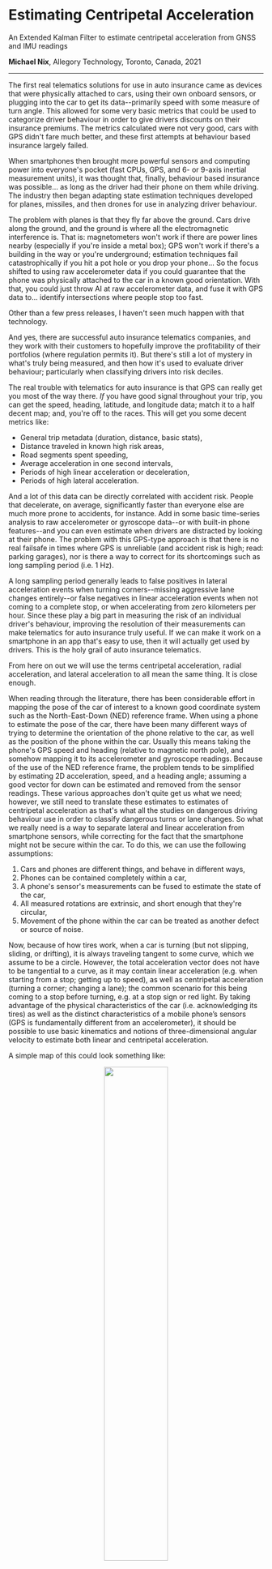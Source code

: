 # Estimating Centripetal Acceleration
An Extended Kalman Filter to estimate centripetal acceleration from GNSS and IMU readings

**Michael Nix**, Allegory Technology, Toronto, Canada, 2021

---

The first real telematics solutions for use in auto insurance came as devices that were physically attached to cars, using their own onboard sensors, or plugging into the car to get its data--primarily speed with some measure of turn angle.  This allowed for some very basic metrics that could be used to categorize driver behaviour in order to give drivers discounts on their insurance premiums.  The metrics calculated were not very good, cars with GPS didn't fare much better, and these first attempts at behaviour based insurance largely failed.

When smartphones then brought more powerful sensors and computing power into everyone's pocket (fast CPUs, GPS, and 6- or 9-axis inertial measurement units), it was thought that, finally, behaviour based insurance was possible... as long as the driver had their phone on them while driving.  The industry then began adapting state estimation techniques developed for planes, missiles, and then drones for use in analyzing driver behaviour.  

The problem with planes is that they fly far above the ground.  Cars drive along the ground, and the ground is where all the electromagnetic interference is.  That is: magnetometers won't work if there are power lines nearby (especially if you're inside a metal box); GPS won't work if there's a building in the way or you're underground; estimation techniques fail catastrophically if you hit a pot hole or you drop your phone... So the focus shifted to using raw accelerometer data if you could guarantee that the phone was physically attached to the car in a known good orientation.  With that, you could just throw AI at raw accelerometer data, and fuse it with GPS data to... identify intersections where people stop too fast.

Other than a few press releases, I haven't seen much happen with that technology.

And yes, there are successful auto insurance telematics companies, and they work with their customers to hopefully improve the profitability of their portfolios (where regulation permits it).  But there's still a lot of mystery in what's truly being measured, and then how it's used to evaluate driver behaviour; particularly when classifying drivers into risk deciles.

The real trouble with telematics for auto insurance is that GPS can really get you most of the way there.  *If* you have good signal throughout your trip, you can get the speed, heading, latitude, and longitude data; match it to a half decent map; and, you're off to the races.  This will get you some decent metrics like:

 - General trip metadata (duration, distance, basic stats),
 - Distance traveled in known high risk areas,
 - Road segments spent speeding,
 - Average acceleration in one second intervals,
 - Periods of high linear acceleration or deceleration,
 - Periods of high lateral acceleration.

And a lot of this data can be directly correlated with accident risk.  People that decelerate, on average, significantly faster than everyone else are much more prone to accidents, for instance.  Add in some basic time-series analysis to raw accelerometer or gyroscope data--or with built-in phone features--and you can even estimate when drivers are distracted by looking at their phone.  The problem with this GPS-type approach is that there is no real failsafe in times where GPS is unreliable (and accident risk is high; read: parking garages), nor is there a way to correct for its shortcomings such as long sampling period (i.e. 1 Hz).  

A long sampling period generally leads to false positives in lateral acceleration events when turning corners--missing aggressive lane changes entirely--or false negatives in linear acceleration events when not coming to a complete stop, or when accelerating from zero kilometers per hour.  Since these play a big part in measuring the risk of an individual driver's behaviour, improving the resolution of their measurements can make telematics for auto insurance truly useful.  If we can make it work on a smartphone in an app that's easy to use, then it will actually get used by drivers.  This is the holy grail of auto insurance telematics.

From here on out we will use the terms centripetal acceleration, radial acceleration, and lateral acceleration to all mean the same thing.  It is close enough.

When reading through the literature, there has been considerable effort in mapping the pose of the car of interest to a known good coordinate system such as the North-East-Down (NED) reference frame.  When using a phone to estimate the pose of the car, there have been many different ways of trying to determine the orientation of the phone relative to the car, as well as the position of the phone within the car.  Usually this means taking the phone's GPS speed and heading (relative to magnetic north pole), and somehow mapping it to its accelerometer and gyroscope readings.  Because of the use of the NED reference frame, the problem tends to be simplified by estimating 2D acceleration, speed, and a heading angle; assuming a good vector for down can be estimated and removed from the sensor readings.  These various approaches don't quite get us what we need; however, we still need to translate these estimates to estimates of centripetal acceleration as that's what all the studies on dangerous driving behaviour use in order to classify dangerous turns or lane changes.  So what we really need is a way to separate lateral and linear acceleration from smartphone sensors, while correcting for the fact that the smartphone might not be secure within the car.  To do this, we can use the following assumptions:

1. Cars and phones are different things, and behave in different ways,
2. Phones can be contained completely within a car,
3. A phone's sensor's measurements can be fused to estimate the state of the car,
4. All measured rotations are extrinsic, and short enough that they're circular,
5. Movement of the phone within the car can be treated as another defect or source of noise.

Now, because of how tires work, when a car is turning (but not slipping, sliding, or drifting), it is always traveling tangent to some curve, which we assume to be a circle.  However, the total acceleration vector does not have to be tangential to a curve, as it may contain linear acceleration (e.g. when starting from a stop; getting up to speed), as well as centripetal acceleration (turning a corner; changing a lane); the common scenario for this being coming to a stop before turning, e.g. at a stop sign or red light. By taking advantage of the physical characteristics of the car (i.e. acknowledging its tires) as well as the distinct characteristics of a mobile phone’s sensors (GPS is fundamentally different from an accelerometer), it should be possible to use basic kinematics and notions of three-dimensional angular velocity to estimate both linear and centripetal acceleration.

A simple map of this could look something like:

<p align="center"><img src="./figures/car motion.png" width="50%"></p>

Where we want to estimate the car's 3D velocity vector, $\mathbf{v}$, it's lateral acceleration, $\mathbf{a}_{\mathrm{lat}}$.  To do that, we'll also need to estimate the phone's raw acceleration (assuming gravity is removed), and its raw angular velocity (assuming bias is removed).  The measurements we'll have access to will be the same, but also include the speed reading from the GPS itself.  It's possible to gain some additional insight if also using the heading reading from the GPS, but that adds too much complexity for too little value if all we want to do is use centripetal acceleration estimates to do an offline classification of driver behaviour.

<p align="center"><img src="./figures/Circular_motion_vectors.svg" alt="By Jmarini - Own work, CC BY 3.0, https://commons.wikimedia.org/w/index.php?curid=5827902" width="50%"></p>

...

```math
\mathbf{v}_{\mathrm{car}} = \mathbf{v}'_{\mathrm{car}} + \Delta t \, \mathbf{a}'_{\mathrm{phone}}
```

```math
\mathbf{\omega}_{\mathrm{car}} = \mathbf{\omega}'_{\mathrm{car}}
```

```math
\mathbf{a}_{\mathrm{lat}} = \mathbf{\omega}' \times \mathbf{v}_{\mathrm{car}}
```

```math
\mathbf{a}_{\mathrm{phone}} = \mathbf{a}'_{\mathrm{phone}}
```
Where a prime indicates an estimate from a previous time step, and all other quantities are for this current time step.  We can abstract these relationships into a linear operator by concatenating all of these equations, and then finding the Jacobian such that:

```math
\begin{bmatrix} \mathbf{v}_{\mathrm{car}} \\
\mathbf{\omega}_{\mathrm{car}} \\
\mathbf{a}_{\mathrm{lat}} \\
\mathbf{a}_{\mathrm{phone}} 
\end{bmatrix} = 
\begin{bmatrix} \mathbf{I}_3 & \mathbf{0}_3 & \mathbf{0}_3 & \mathbf{I}_3 \\
\mathbf{0}_3 & \mathbf{I}_3 & \mathbf{0}_3 & \mathbf{0}_3 \\
\mathbf{W} & \mathbf{V} & \mathbf{0}_3 & \mathbf{W} \Delta \, t \\
\mathbf{0}_3 & \mathbf{0}_3 & \mathbf{0}_3 & \mathbf{I}_3 
\end{bmatrix} 
\begin{bmatrix} \mathbf{v}'_{\mathrm{car}} \\
\mathbf{\omega}'_{\mathrm{car}} \\
\mathbf{a}'_{\mathrm{lat}} \\
\mathbf{a}'_{\mathrm{phone}} 
\end{bmatrix} 
```

Where $\mathbf{I}$ is the identity matrix, $\mathbf{0}$ is a matrix of zeros, $\mathbf{W}$ is a skew-symmetric matrix representing the rate of change of the lateral acceleration with respect to vector velocity: 

$$ 
\mathbf{W} = \frac{d}{d\mathbf{v}}(\mathbf{\omega} \times \mathbf{v}) = 
\begin{bmatrix} 0 & -\omega_z & \omega_y \\
\omega_z & 0 & -\omega_x \\
-\omega_y & \omega_x & 0 
\end{bmatrix} 
 $$

And $\mathbf{V}$ is a skew-symmetric matrix representing the rate of change of lateral acceleration with respect to angular velocity:

$$ 
\mathbf{V} = \frac{d}{d\mathbf{\omega}}(\mathbf{\omega} \times \mathbf{v}) = 
\begin{bmatrix} 0 & v_z & -v_y \\
-v_z & 0 & v_x \\
v_y & -v_x & 0 
\end{bmatrix} 
$$

In the parlance of Kalman filters, we can abstract this such that our state transition matrix, **F**, is simply: 

$$ 
\mathbf{F} = \begin{bmatrix} \mathbf{I}_3 & \mathbf{0}_3 & \mathbf{0}_3 & \mathbf{I}_3 \\
\mathbf{0}_3 & \mathbf{I}_3 & \mathbf{0}_3 & \mathbf{0}_3 \\
\mathbf{W} & \mathbf{V} & \mathbf{0}_3 & \mathbf{W} \Delta \, t \\
\mathbf{0}_3 & \mathbf{0}_3 & \mathbf{0}_3 & \mathbf{I}_3 \end{bmatrix} 
$$

We also need a way to map our predictions to measurements by using them to predict what the measurements might be. Since we have a scalar speed from our GPS, vector angular velocity from our gyroscope, and vector acceleration from accelerometer. This means that our measurement predictions can be:

```math
v_{\mathrm{GPS}} = (\mathbf{v}^\mathrm{T}_{\mathrm{car}}\mathbf{v}_{\mathrm{car}})^{\frac{1}{2}} \\

\mathbf{\omega}_{\mathrm{gyro}} = \mathbf{\omega}_{\mathrm{car}} \\

\mathbf{a}_{\mathrm{accel}} = \mathbf{a}_{\mathrm{phone}}
```

Where again, we combine these relationships into a vector, then find its Jacobian to linearize them so that measurement predictions can be related to estimate predictions by:

```math
\begin{bmatrix}
v_\mathrm{GPS} \\
\mathbf{\omega}_\mathrm{gyro} \\
\mathbf{a}_\mathrm{accel}
\end{bmatrix} = 
\begin{bmatrix}
|\partial\mathbf{v}| & \mathbf{0}_{1\times3} & \mathbf{0}_{1\times3} & \mathbf{0}_{1\times3} \\
\mathbf{0}_3 & \mathbf{I}_3 & \mathbf{0}_3 & \mathbf{0}_3 \\
\mathbf{0}_3 & \mathbf{0}_3 & \mathbf{0}_3 & \mathbf{I}_3
\end{bmatrix}
\begin{bmatrix}
\mathbf{v}_\mathrm{car} \\
\mathbf{\omega}_\mathrm{car} \\
\mathbf{a}_\mathrm{lat} \\
\mathbf{a}_\mathrm{phone}
\end{bmatrix}
```

Where the Jacobian of a speed scalar with respect to its underlying velocity vector is:

```math
|\partial\mathbf{v}| = \frac{d}{d\mathbf{v}}(\mathbf{v}^\mathrm{T}\mathbf{v})^\frac{1}{2}
= (\mathbf{v}^\mathrm{T}\mathbf{v})^{-\frac{1}{2}}
\begin{bmatrix}
v_x & v_y & v_z
\end{bmatrix}
```

We can then abstract this back to get our observation matrix, H:

```math
\mathbf{H} = 
\begin{bmatrix}
|\partial\mathbf{v}| & \mathbf{0}_{1\times 3} & \mathbf{0}_{1\times 3} & \mathbf{0}_{1\times 3} \\
\mathbf{0}_3 & \mathbf{I}_3 & \mathbf{0}_3 & \mathbf{0}_3 \\
\mathbf{0}_3 & \mathbf{0}_3 & \mathbf{0}_3 & \mathbf{I}_3
\end{bmatrix}
```

Since we’re using a constant acceleration and constant angular velocity model, that makes our model uncertainty matrix:

```math
\mathbf{Q}_a = 
\begin{bmatrix}
\mathbf{0}_3 & \cdots & \cdots & \mathbf{0}_3 \\
\vdots & \sigma^2_\omega & \ddots & \vdots \\
\vdots & \ddots & \mathbf{0}_3 & \mathbf{0}_3 \\
\mathbf{0}_3 & \cdots & \mathbf{0}_3 & \sigma^2_a
\end{bmatrix}
```

Which transforms into a process uncertainty matrix, $\mathbf{Q}$:

```math
\mathbf{Q} = \mathbf{FQ}_a\mathbf{F}^\mathrm{T}
```

Finally, we assume that because our three sensors—GPS, gyroscope, accelerometer—are all separate devices, even though they’re combined in one smartphone, have no overlapping uncertainties in their larger covariance matrix, $\mathbf{R}$:

```math
\mathbf{R} = 
\begin{bmatrix}
\sigma^2_\mathrm{GPS} & \mathbf{0}_{1\times 3} & \mathbf{0}_{1\times 3} \\
\mathbf{0}_{3\times 1} & \sigma^2_\mathrm{gyro}\mathbf{I}_3 & \mathbf{0}_{3} \\
\mathbf{0}_{3\times 1} & \mathbf{0}_3 & \sigma^2_\mathrm{accel}\mathbf{I}_3
\end{bmatrix}
```

Where we also assume no covariance in measurement within each sensor, as both gyroscopes and accelerometers collect measurements along three orthogonal axes. Even if there is some covariance between sensors or between sensor axes, that will just eventually increase the uncertainty in estimates via covariances that will most likely be quite small.

From here, we can just use the above matrices to march step-by-step through a Kalman filter as measurements come through with the standard formulas:

```math
\mathbf{x}_p = \mathbf{Fx}' \\
\mathbf{P}_p = \mathbf{FP}'\mathbf{F}^\mathrm{T} + \mathbf{Q}
```

Where $\mathbf{x}_p$ is a prediction of the current state (in this case, our car), $\mathbf{P}_p$ a prediction of the uncertainties in that state. Combined with the observation matrix, and noise matrices:

```math
\mathbf{K} = \mathbf{P}_p\mathbf{H}^\mathrm{T}(\mathbf{HP}_p\mathbf{H}^\mathrm{T} + \mathbf{R})^{-1}
```

$\mathbf{K}$ is our Kalman gain, and:

```math
\begin{aligned}
\mathbf{x}_e &= \mathbf{x}_p + \mathbf{K}(\mathbf{z} - \mathbf{Hx}_p) \\
&= (\mathbf{I} - \mathbf{KH})\mathbf{x}_p + \mathbf{Kz} \\
\end{aligned} \\
\\
\mathbf{P}_e = (\mathbf{I-KH})\mathbf{P}_p(\mathbf{I-KH})^\mathrm{T} + \mathbf{KRK}^\mathrm{T}
```

Gives us $\mathbf{x}_e$ as our corrected estimate of the car’s state in this time step, and $\mathbf{P}_e$ the covariance matrix for its uncertainties. The only thing outstanding to make this possible is to figure out what the uncertainties / covariance for our process and measurements are. And in order to get a handle of that, we’ll have to go through a simplified analysis to better understand how various predictions and measurements are combined to create estimates.

## Simplified Analysis

In order to design process or measurement uncertainty models, we first need to understand how, based on our state and measurement prediction models fuse to inform our estimates. Since we’re effectively collecting seven measurements (GPS speed, angular velocity vector, acceleration vector), a full analysis will require us to invert a 7x7 matrix which is untenable by hand. However, if we simplify things, reducing vectors to scalars where appropriate, we’ll only need to invert a 3x3 matrix, which is relatively straightforward to do by hand.

We start with our simplified state transition model, $\mathbf{F}$:

